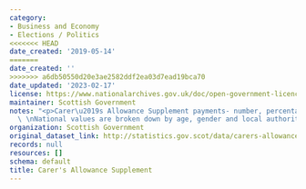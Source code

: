 ```yaml
---
category:
- Business and Economy
- Elections / Politics
<<<<<<< HEAD
date_created: '2019-05-14'
=======
date_created: ''
>>>>>>> a6db50550d20e3ae2582ddf2ea03d7ead19bca70
date_updated: '2023-02-17'
license: https://www.nationalarchives.gov.uk/doc/open-government-licence/version/3/
maintainer: Scottish Government
notes: "<p>Carer\u2019s Allowance Supplement payments- number, percentage and expenditure.\
  \ \nNational values are broken down by age, gender and local authority.  </p>"
organization: Scottish Government
original_dataset_link: http://statistics.gov.scot/data/carers-allowance-supplement
records: null
resources: []
schema: default
title: Carer's Allowance Supplement
---
```

